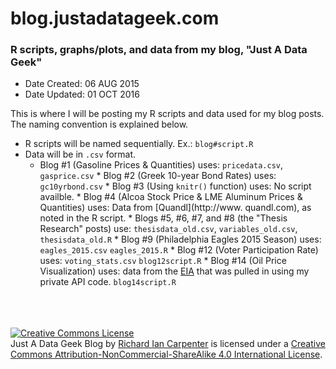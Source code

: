 # blog.justadatageek.com 
### R scripts, graphs/plots, and data from my blog, "Just A Data Geek"

* Date Created: 06 AUG 2015
* Date Updated: 01 OCT 2016

This is where I will be posting my R scripts and data used for my blog posts.  The naming convention is explained below.

* R scripts will be named sequentially.  Ex.: `blog#script.R`
* Data will be in `.csv` format.
     * Blog #1 (Gasoline Prices & Quantities) uses:
            `pricedata.csv`,
            `gasprice.csv`
      * Blog #2 (Greek 10-year Bond Rates) uses:
            `gc10yrbond.csv`
      * Blog #3 (Using `knitr()` function) uses:
            No script availble.
      * Blog #4 (Alcoa Stock Price & LME Aluminum Prices & Quantities) uses:
            Data from [Quandl](http://www. quandl.com), as noted in the R script.
      * Blogs #5, #6, #7, and #8 (the "Thesis Research" posts) use:
            `thesisdata_old.csv`,
            `variables_old.csv`,
            `thesisdata_old.R`
      * Blog #9 (Philadelphia Eagles 2015 Season) uses:
            `eagles_2015.csv`
            `eagles_2015.R`
      * Blog #12 (Voter Participation Rate) uses:
            `voting_stats.csv`
            `blog12script.R`
      * Blog #14 (Oil Price Visualization) uses:
      		data from the [EIA](https://www.eia.gov) that was pulled in using my private API code.
      		`blog14script.R`
<br>
<br>
<br>
<a rel="license" href="http://creativecommons.org/licenses/by-nc-sa/4.0/"><img alt="Creative Commons License" style="border-width:0" src="https://i.creativecommons.org/l/by-nc-sa/4.0/88x31.png" /></a><br /><span xmlns:dct="http://purl.org/dc/terms/" property="dct:title">Just A Data Geek Blog</span> by <a xmlns:cc="http://creativecommons.org/ns#" href="http://justadatageek.blogspot.com/" property="cc:attributionName" rel="cc:attributionURL">Richard Ian Carpenter</a> is licensed under a <a rel="license" href="http://creativecommons.org/licenses/by-nc-sa/4.0/">Creative Commons Attribution-NonCommercial-ShareAlike 4.0 International License</a>.
